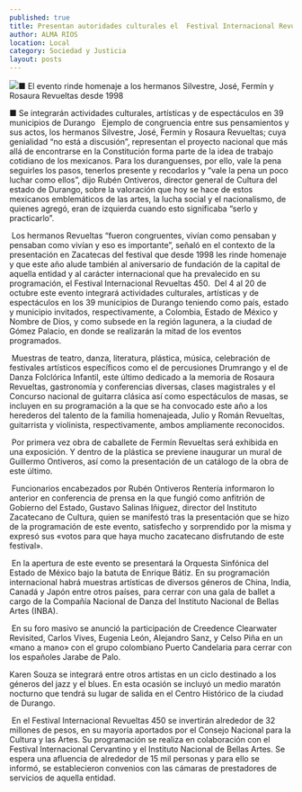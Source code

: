 ```yaml
---
published: true
title: Presentan autoridades culturales el  Festival Internacional Revueltas 450
author: ALMA RIOS
location: Local
category: Sociedad y Justicia
layout: posts
---
```


![](http://i.imgur.com/dERFwScm.jpg)■ El evento rinde homenaje a los hermanos Silvestre, José, Fermín y Rosaura Revueltas desde 1998

■ Se integrarán actividades culturales, artísticas y de espectáculos en 39 municipios de Durango
 
Ejemplo de congruencia entre sus pensamientos y sus actos, los hermanos Silvestre, José, Fermín y Rosaura Revueltas; cuya genialidad “no está a discusión”, representan el proyecto nacional que más allá de encontrarse en la Constitución forma parte de la idea de trabajo cotidiano de los mexicanos. 
Para los duranguenses, por ello, vale la pena seguirles los pasos, tenerlos presente y recodarlos y “vale la pena un poco luchar como ellos”, dijo Rubén Ontiveros, director general de Cultura del estado de Durango, sobre la valoración que hoy se hace de estos mexicanos emblemáticos de las artes, la lucha social y el nacionalismo, de quienes agregó, eran de izquierda cuando esto significaba “serlo y practicarlo”.

 Los hermanos Revueltas “fueron congruentes, vivían como pensaban y pensaban como vivían y eso es importante”, señaló en el contexto de la presentación en Zacatecas del festival que desde 1998 les rinde homenaje y que este año alude también al aniversario de fundación de la capital de aquella entidad y al carácter internacional que ha prevalecido en su programación, el Festival Internacional Revueltas 450.
 Del 4 al 20 de octubre este evento integrará actividades culturales, artísticas y de espectáculos en los 39 municipios de Durango teniendo como país, estado y municipio invitados, respectivamente, a Colombia, Estado de México y Nombre de Dios, y como subsede en la región lagunera, a la ciudad de Gómez Palacio, en donde se realizarán la mitad de los eventos programados.
 
 Muestras de teatro, danza, literatura, plástica, música, celebración de festivales artísticos específicos como el de percusiones Drumrango y el de Danza Folclórica Infantil, este último dedicado a la memoria de Rosaura Revueltas, gastronomía y conferencias diversas, clases magistrales y el Concurso nacional de guitarra clásica así como espectáculos de masas, se incluyen en su programación a la que se ha convocado este año a los herederos del talento de la familia homenajeada, Julio y Román Revueltas, guitarrista y violinista, respectivamente, ambos ampliamente reconocidos.
 
 Por primera vez obra de caballete de Fermín Revueltas será exhibida en una exposición. Y dentro de la plástica se previene inaugurar un mural de Guillermo Ontiveros, así como la presentación de un catálogo de la obra de este último.
 
 Funcionarios encabezados por Rubén Ontiveros Rentería informaron lo anterior en conferencia de prensa en la que fungió como anfitrión de Gobierno del Estado, Gustavo Salinas Iñiguez, director del Instituto Zacatecano de Cultura, quien se manifestó tras la presentación que se hizo de la programación de este evento, satisfecho y sorprendido por la misma y expresó sus «votos para que haya mucho zacatecano disfrutando de este festival».
 
 En la apertura de este evento se presentará la Orquesta Sinfónica del Estado de México bajo la batuta de Enrique Bátiz. En su programación internacional habrá muestras artísticas de diversos géneros de China, India, Canadá y Japón entre otros países, para cerrar con una gala de ballet a cargo de la Compañía Nacional de Danza del Instituto Nacional de Bellas Artes (INBA). 
 
 En su foro masivo se anunció la participación de Creedence Clearwater Revisited, Carlos Vives, Eugenia León, Alejandro Sanz, y Celso Piña en un «mano a mano» con el grupo colombiano Puerto Candelaria para cerrar con los españoles Jarabe de Palo. 
 
Karen Souza se integrará entre otros artistas en un ciclo destinado a los géneros del jazz y el blues. En esta ocasión se incluyó un medio maratón nocturno que tendrá su lugar de salida en el Centro Histórico de la ciudad de Durango.  

 En el Festival Internacional Revueltas 450 se invertirán alrededor de 32 millones de pesos, en su mayoría aportados por el Consejo Nacional para la Cultura y las Artes. Su programación se realiza en colaboración con el Festival Internacional Cervantino y el Instituto Nacional de Bellas Artes. Se espera una afluencia de alrededor de 15 mil personas y para ello se informó, se establecieron convenios con las cámaras de prestadores de servicios de aquella entidad. 
